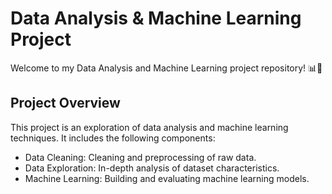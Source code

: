 # Data Analysis & Machine Learning Project

Welcome to my Data Analysis and Machine Learning project repository! 📊🤖

## Project Overview

This project is an exploration of data analysis and machine learning techniques. It includes the following components:

- Data Cleaning: Cleaning and preprocessing of raw data.
- Data Exploration: In-depth analysis of dataset characteristics.
- Machine Learning: Building and evaluating machine learning models.
